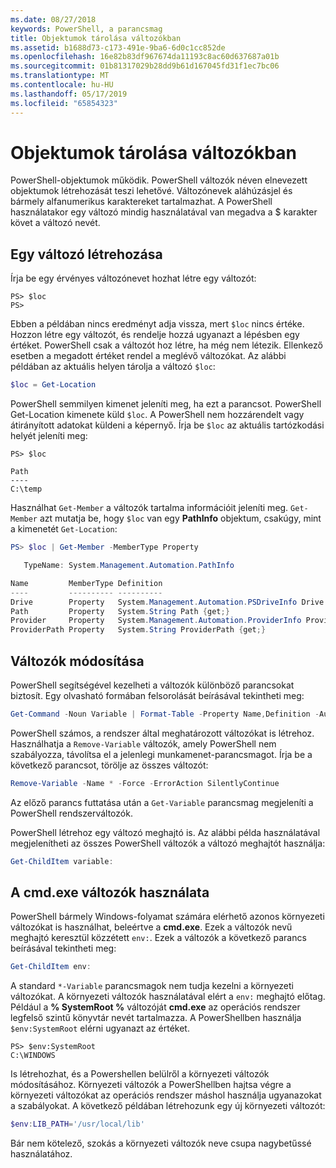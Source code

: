 ```yaml
---
ms.date: 08/27/2018
keywords: PowerShell, a parancsmag
title: Objektumok tárolása változókban
ms.assetid: b1688d73-c173-491e-9ba6-6d0c1cc852de
ms.openlocfilehash: 16e82b83df967674da11193c8ac60d637687a01b
ms.sourcegitcommit: 01b81317029b28dd9b61d167045fd31f1ec7bc06
ms.translationtype: MT
ms.contentlocale: hu-HU
ms.lasthandoff: 05/17/2019
ms.locfileid: "65854323"
---
```

# <a name="using-variables-to-store-objects"></a>Objektumok tárolása változókban

PowerShell-objektumok működik. PowerShell változók néven elnevezett objektumok létrehozását teszi lehetővé.
Változónevek aláhúzásjel és bármely alfanumerikus karaktereket tartalmazhat. A PowerShell használatakor egy változó mindig használatával van megadva a \$ karakter követ a változó nevét.

## <a name="creating-a-variable"></a>Egy változó létrehozása

Írja be egy érvényes változónevet hozhat létre egy változót:

```
PS> $loc
PS>
```

Ebben a példában nincs eredményt adja vissza, mert `$loc` nincs értéke. Hozzon létre egy változót, és rendelje hozzá ugyanazt a lépésben egy értéket. PowerShell csak a változót hoz létre, ha még nem létezik.
Ellenkező esetben a megadott értéket rendel a meglévő változókat. Az alábbi példában az aktuális helyen tárolja a változó `$loc`:

```powershell
$loc = Get-Location
```

PowerShell semmilyen kimenet jeleníti meg, ha ezt a parancsot. PowerShell Get-Location kimenete küld `$loc`. A PowerShell nem hozzárendelt vagy átirányított adatokat küldeni a képernyő. Írja be `$loc` az aktuális tartózkodási helyét jeleníti meg:

```
PS> $loc

Path
----
C:\temp
```

Használhat `Get-Member` a változók tartalma információit jeleníti meg. `Get-Member` azt mutatja be, hogy `$loc` van egy **PathInfo** objektum, csakúgy, mint a kimenetét `Get-Location`:

```powershell
PS> $loc | Get-Member -MemberType Property

   TypeName: System.Management.Automation.PathInfo

Name         MemberType Definition
----         ---------- ----------
Drive        Property   System.Management.Automation.PSDriveInfo Drive {get;}
Path         Property   System.String Path {get;}
Provider     Property   System.Management.Automation.ProviderInfo Provider {...
ProviderPath Property   System.String ProviderPath {get;}
```

## <a name="manipulating-variables"></a>Változók módosítása

PowerShell segítségével kezelheti a változók különböző parancsokat biztosít. Egy olvasható formában felsorolását beírásával tekintheti meg:

```powershell
Get-Command -Noun Variable | Format-Table -Property Name,Definition -AutoSize -Wrap
```

PowerShell számos, a rendszer által meghatározott változókat is létrehoz. Használhatja a `Remove-Variable` változók, amely PowerShell nem szabályozza, távolítsa el a jelenlegi munkamenet-parancsmagot. Írja be a következő parancsot, törölje az összes változót:

```powershell
Remove-Variable -Name * -Force -ErrorAction SilentlyContinue
```

Az előző parancs futtatása után a `Get-Variable` parancsmag megjeleníti a PowerShell rendszerváltozók.

PowerShell létrehoz egy változó meghajtó is. Az alábbi példa használatával megjelenítheti az összes PowerShell változók a változó meghajtót használja:

```powershell
Get-ChildItem variable:
```

## <a name="using-cmdexe-variables"></a>A cmd.exe változók használata

PowerShell bármely Windows-folyamat számára elérhető azonos környezeti változókat is használhat, beleértve a **cmd.exe**. Ezek a változók nevű meghajtó keresztül közzétett `env:`. Ezek a változók a következő parancs beírásával tekintheti meg:

```powershell
Get-ChildItem env:
```

A standard `*-Variable` parancsmagok nem tudja kezelni a környezeti változókat. A környezeti változók használatával elért a `env:` meghajtó előtag. Például a **% SystemRoot %** változóját **cmd.exe** az operációs rendszer legfelső szintű könyvtár nevét tartalmazza. A PowerShellben használja `$env:SystemRoot` elérni ugyanazt az értéket.

```
PS> $env:SystemRoot
C:\WINDOWS
```

Is létrehozhat, és a Powershellen belülről a környezeti változók módosításához. Környezeti változók a PowerShellben hajtsa végre a környezeti változókat az operációs rendszer máshol használja ugyanazokat a szabályokat. A következő példában létrehozunk egy új környezeti változót:

```powershell
$env:LIB_PATH='/usr/local/lib'
```

Bár nem kötelező, szokás a környezeti változók neve csupa nagybetűssé használatához.
